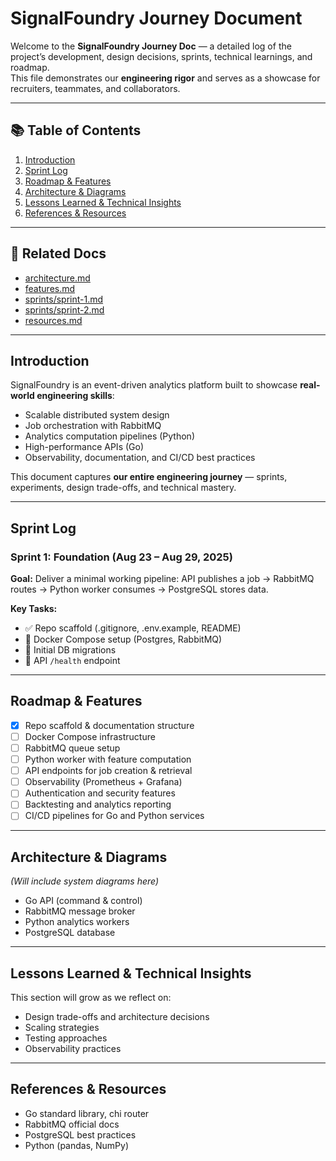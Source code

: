 # SignalFoundry Journey Document

Welcome to the **SignalFoundry Journey Doc** — a detailed log of the project’s development, design decisions, sprints, technical learnings, and roadmap.  
This file demonstrates our **engineering rigor** and serves as a showcase for recruiters, teammates, and collaborators.

---

## 📚 Table of Contents
1. [Introduction](#introduction)
2. [Sprint Log](#sprint-log)
3. [Roadmap & Features](#roadmap--features)
4. [Architecture & Diagrams](#architecture--diagrams)
5. [Lessons Learned & Technical Insights](#lessons-learned--technical-insights)
6. [References & Resources](#references--resources)

---

## 📂 Related Docs
- [architecture.md](architecture.md)
- [features.md](features.md)
- [sprints/sprint-1.md](sprints/sprint-1.md)
- [sprints/sprint-2.md](sprints/sprint-2.md)
- [resources.md](resources.md)

---

## Introduction
SignalFoundry is an event-driven analytics platform built to showcase **real-world engineering skills**:  
- Scalable distributed system design  
- Job orchestration with RabbitMQ  
- Analytics computation pipelines (Python)  
- High-performance APIs (Go)  
- Observability, documentation, and CI/CD best practices

This document captures **our entire engineering journey** — sprints, experiments, design trade-offs, and technical mastery.

---

## Sprint Log

### Sprint 1: Foundation (Aug 23 – Aug 29, 2025)
**Goal:** Deliver a minimal working pipeline: API publishes a job → RabbitMQ routes → Python worker consumes → PostgreSQL stores data.

**Key Tasks:**
- ✅ Repo scaffold (.gitignore, .env.example, README)
- 🔄 Docker Compose setup (Postgres, RabbitMQ)
- 🔄 Initial DB migrations
- 🔄 API `/health` endpoint

---

## Roadmap & Features

- [x] Repo scaffold & documentation structure  
- [ ] Docker Compose infrastructure  
- [ ] RabbitMQ queue setup  
- [ ] Python worker with feature computation  
- [ ] API endpoints for job creation & retrieval  
- [ ] Observability (Prometheus + Grafana)  
- [ ] Authentication and security features  
- [ ] Backtesting and analytics reporting  
- [ ] CI/CD pipelines for Go and Python services  

---

## Architecture & Diagrams
*(Will include system diagrams here)*

- Go API (command & control)
- RabbitMQ message broker
- Python analytics workers
- PostgreSQL database

---

## Lessons Learned & Technical Insights
This section will grow as we reflect on:
- Design trade-offs and architecture decisions
- Scaling strategies
- Testing approaches
- Observability practices

---

## References & Resources
- Go standard library, chi router
- RabbitMQ official docs
- PostgreSQL best practices
- Python (pandas, NumPy)
